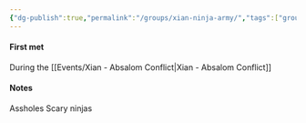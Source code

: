 ```yaml
---
{"dg-publish":true,"permalink":"/groups/xian-ninja-army/","tags":["group"],"noteIcon":"group"}
---
```


#### First met
During the [[Events/Xian - Absalom Conflict\|Xian - Absalom Conflict]]
#### Notes
Assholes
Scary ninjas